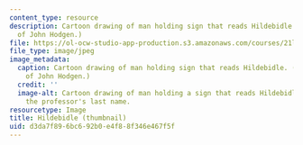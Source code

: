 ```yaml
---
content_type: resource
description: Cartoon drawing of man holding sign that reads Hildebidle. (Image courtesy
  of John Hodgen.)
file: https://ol-ocw-studio-app-production.s3.amazonaws.com/courses/21l-704-studies-in-poetry-does-poetry-matter-fall-2002/d3da7f896bc692b0e4f88f346e467f5f_21l-704f02-th.jpg
file_type: image/jpeg
image_metadata:
  caption: Cartoon drawing of man holding sign that reads Hildebidle. (Image courtesy
    of John Hodgen.)
  credit: ''
  image-alt: Cartoon drawing of man holding a sign that reads Hildebidle, which is
    the professor's last name.
resourcetype: Image
title: Hildebidle (thumbnail)
uid: d3da7f89-6bc6-92b0-e4f8-8f346e467f5f
---
```

